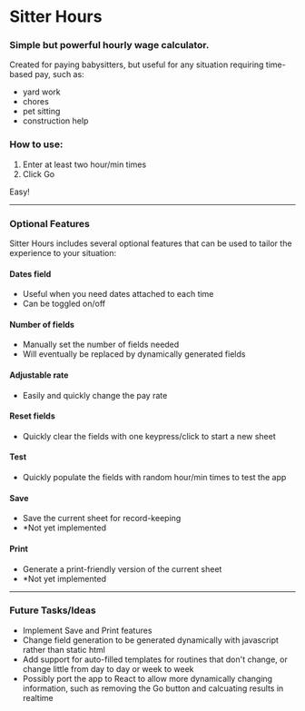 # Sitter Hours

### Simple but powerful hourly wage calculator.

Created for paying babysitters, but useful for any situation requiring time-based pay, such as:

- yard work
- chores
- pet sitting
- construction help

### How to use:

1. Enter at least two hour/min times
2. Click Go

Easy!

---

### Optional Features

Sitter Hours includes several optional features that can be used to tailor the experience to your situation:
#### Dates field
- Useful when you need dates attached to each time
- Can be toggled on/off

#### Number of fields
- Manually set the number of fields needed
- Will eventually be replaced by dynamically generated fields

#### Adjustable rate
- Easily and quickly change the pay rate

#### Reset fields
- Quickly clear the fields with one keypress/click to start a new sheet

#### Test
- Quickly populate the fields with random hour/min times to test the app

#### Save
- Save the current sheet for record-keeping
- *Not yet implemented

#### Print
- Generate a print-friendly version of the current sheet
- *Not yet implemented

---

### Future Tasks/Ideas
- Implement Save and Print features
- Change field generation to be generated dynamically with javascript rather than static html
- Add support for auto-filled templates for routines that don't change, or change little from day to day or week to week
- Possibly port the app to React to allow more dynamically changing information, such as removing the Go button and calcuating results in realtime
